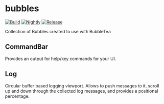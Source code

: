 # bubbles

[![Build](https://github.com/rebay1982/bubbles/actions/workflows/go.yml/badge.svg?branch=main)](https://github.com/rebay1982/bubbles/actions/workflows/go.yml)
[![Nightly](https://github.com/rebay1982/bubbles/actions/workflows/nightly.yml/badge.svg)](https://github.com/rebay1982/bubbles/actions/workflows/nightly.yml)
[![Release](https://github.com/rebay1982/bubbles/actions/workflows/release.yml/badge.svg?event=release)](https://github.com/rebay1982/bubbles/releases)

Collection of Bubbles created to use with BubbleTea

## CommandBar

Provides an output for help/key commands for your UI.

## Log

Circular buffer based logging viewport. Allows to push messages to it, scroll up and down through the collected log
messages, and provides a positional percentage.
